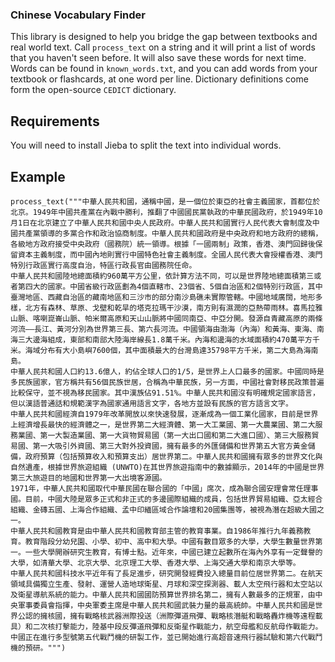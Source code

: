 ### Chinese Vocabulary Finder
This library is designed to help you bridge the gap between textbooks and real world text. Call `process_text` on a string and it will print a list of words that you haven't seen before. It will also save these words for next time. Words can be found in `known_words.txt`, and you can add words from your textbook or flashcards, at one word per line. Dictionary definitions come form the open-source `CEDICT` dictionary.

## Requirements
You will need to install Jieba to split the text into individual words.

## Example

```
process_text("""中華人民共和國，通稱中國，是一個位於東亞的社會主義國家，首都位於北京。1949年中國共產黨在內戰中勝利，推翻了中國國民黨執政的中華民國政府，於1949年10月1日在北京建立了中華人民共和國中央人民政府。中華人民共和國實行人民代表大會制度及中國共產黨領導的多黨合作和政治協商制度。中華人民共和國政府是中央政府和地方政府的總稱，各級地方政府接受中央政府（國務院）統一領導。根據「一國兩制」政策，香港、澳門回歸後保留資本主義制度，而中國內地則實行中國特色社會主義制度。全國人民代表大會授權香港、澳門特別行政區實行高度自治，特區行政長官由國務院任命。
中華人民共和國陸地總面積約960萬平方公里，依計算方法不同，可以是世界陸地總面積第三或者第四大的國家。中國省級行政區劃為4個直轄市、23個省、5個自治區和2個特別行政區，其中臺灣地區、西藏自治區的藏南地區和三沙市的部分南沙島礁未實際管轄。中國地域廣闊，地形多樣，北方有森林、草原、戈壁和乾旱的塔克拉瑪干沙漠，南方則有濕潤的亞熱帶雨林。喜馬拉雅山脈、喀喇崑崙山脈、帕米爾高原和天山山脈將中國同南亞、中亞分開。發源自青藏高原的兩條河流——長江、黃河分別為世界第三長、第六長河流。中國領海由渤海（內海）和黃海、東海、南海三大邊海組成，東部和南部大陸海岸線長1.8萬千米。內海和邊海的水域面積約470萬平方千米。海域分布有大小島嶼7600個，其中面積最大的台灣島達35798平方千米，第二大島為海南島。
中華人民共和國人口約13.6億人，約佔全球人口的1/5，是世界上人口最多的國家。中國同時是多民族國家，官方稱共有56個民族世居，合稱為中華民族，另一方面，中國社會對移民政策普遍比較保守，並不視為移民國家。其中漢族佔91.51%。中華人民共和國沒有明確規定國家語言，但以漢語普通話和規範漢字為國家通用語言文字，各地方並設有民族的官方語言文字。
中華人民共和國經濟自1979年改革開放以來快速發展，逐漸成為一個工業化國家，目前是世界上經濟增長最快的經濟體之一，是世界第二大經濟體、第一大工業國、第一大農業國、第二大服務業國、第一大製造業國、第一大貨物貿易國（第一大出口國和第二大進口國）、第三大服務貿易國、第一大吸引外資國、第三大對外投資國，擁有最多的外匯儲備和世界第五大官方黃金儲備，政府預算（包括預算收入和預算支出）居世界第二。中華人民共和國擁有眾多的世界文化與自然遺產，根據世界旅遊組織 (UNWTO)在其世界旅遊指南中的數據顯示，2014年的中國是世界第三大旅遊目的地國和世界第一大出境客源國。
1971年，中華人民共和國取代中華民國在聯合國的「中國」席次，成為聯合國安理會常任理事國。目前，中國大陸是眾多正式和非正式的多邊國際組織的成員，包括世界貿易組織、亞太經合組織、金磚五國、上海合作組織、孟中印緬區域合作論壇和20國集團等，被視為潛在超級大國之一。
中華人民共和國教育是由中華人民共和國教育部主管的教育事業。自1986年推行九年義務教育。教育階段分幼兒園、小學、初中、高中和大學。中國有數目眾多的大學，大學生數量世界第一。一些大學開辦研究生教育，有博士點。近年來，中國已建立起數所在海內外享有一定聲譽的大學，如清華大學、北京大學、北京理工大學、香港大學、上海交通大學和南京大學等。
中華人民共和國科技水平近年有了長足進步，研究開發經費投入總量目前位居世界第二。在航天領域具備獨立生產、發射、運營人造地球衛星、月球和深空探測器、載人太空飛行器和太空站以及衛星導航系統的能力。中華人民共和國國防預算世界排名第二，擁有人數最多的正規軍，由中央軍事委員會指揮，中央軍委主席是中華人民共和國武裝力量的最高統帥。中華人民共和國是世界公認的擁核國，擁有戰略核武器洲際投送（洲際彈道飛彈、戰略核潛艇和戰略轟炸機等遠程載具）和二次核打擊能力，陸基中段反彈道飛彈和反衛星作戰能力，航空母艦和反航母作戰能力。中國正在進行多型號第五代戰鬥機的研製工作，並已開始進行高超音速飛行器試驗和第六代戰鬥機的預研。""")
```
